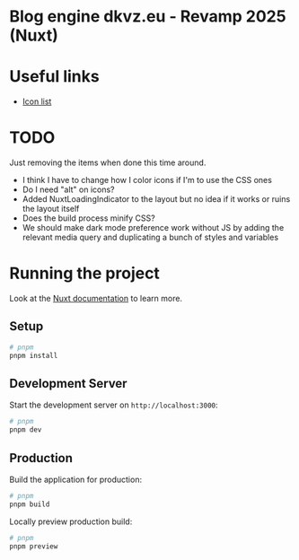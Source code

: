 # Blog engine dkvz.eu - Revamp 2025 (Nuxt)

# Useful links
- [Icon list](https://icones.js.org/)

# TODO
Just removing the items when done this time around.

- I think I have to change how I color icons if I'm to use the CSS ones 
- Do I need "alt" on icons?
- Added NuxtLoadingIndicator to the layout but no idea if it works or ruins the layout itself
- Does the build process minify CSS?
- We should make dark mode preference work without JS by adding the relevant media query and duplicating a bunch of styles and variables

# Running the project
Look at the [Nuxt documentation](https://nuxt.com/docs/getting-started/introduction) to learn more.

## Setup

```bash
# pnpm
pnpm install
```

## Development Server

Start the development server on `http://localhost:3000`:

```bash
# pnpm
pnpm dev
```

## Production

Build the application for production:

```bash
# pnpm
pnpm build
```

Locally preview production build:

```bash
# pnpm
pnpm preview
```


